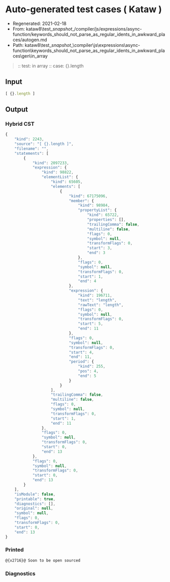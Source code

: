 # Auto-generated test cases ( Kataw )
- Regenerated: 2021-02-18
- From: kataw8\test\__snapshot__/compiler/js/expressions/async-function/keywords_should_not_parse_as_regular_idents_in_awkward_places/autogen.md
- Path: kataw8\test\__snapshot__\compiler\js\expressions\async-function\keywords_should_not_parse_as_regular_idents_in_awkward_places\gen\in_array
> :: test: in array
> :: case: {}.length
## Input

`````js
[ {}.length ]
`````

## Output

### Hybrid CST

```javascript
{
    "kind": 2243,
    "source": "[ {}.length ]",
    "filename": "",
    "statements": [
        {
            "kind": 2097233,
            "expression": {
                "kind": 98822,
                "elementList": {
                    "kind": 65605,
                    "elements": [
                        {
                            "kind": 67175096,
                            "member": {
                                "kind": 98984,
                                "propertyList": {
                                    "kind": 65722,
                                    "properties": [],
                                    "trailingComma": false,
                                    "multiline": false,
                                    "flags": 0,
                                    "symbol": null,
                                    "transformFlags": 0,
                                    "start": 3,
                                    "end": 3
                                },
                                "flags": 0,
                                "symbol": null,
                                "transformFlags": 0,
                                "start": 1,
                                "end": 4
                            },
                            "expression": {
                                "kind": 196711,
                                "text": "length",
                                "rawText": "length",
                                "flags": 0,
                                "symbol": null,
                                "transformFlags": 0,
                                "start": 5,
                                "end": 11
                            },
                            "flags": 0,
                            "symbol": null,
                            "transformFlags": 0,
                            "start": 4,
                            "end": 11,
                            "period": {
                                "kind": 255,
                                "pos": 4,
                                "end": 5
                            }
                        }
                    ],
                    "trailingComma": false,
                    "multiline": false,
                    "flags": 0,
                    "symbol": null,
                    "transformFlags": 0,
                    "start": 1,
                    "end": 11
                },
                "flags": 0,
                "symbol": null,
                "transformFlags": 0,
                "start": 0,
                "end": 13
            },
            "flags": 0,
            "symbol": null,
            "transformFlags": 0,
            "start": 0,
            "end": 13
        }
    ],
    "isModule": false,
    "printable": true,
    "diagnostics": [],
    "original": null,
    "symbol": null,
    "flags": 0,
    "transformFlags": 0,
    "start": 0,
    "end": 13
}
```

### Printed

```javascript
@{x2716}@ Soon to be open sourced
```

### Diagnostics

```javascript

```

